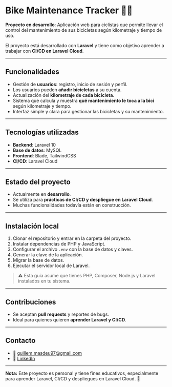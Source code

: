 # Bike Maintenance Tracker 🚴‍♂️

**Proyecto en desarrollo**: Aplicación web para ciclistas que permite llevar el control del mantenimiento de sus bicicletas según kilometraje y tiempo de uso.  

El proyecto está desarrollado con **Laravel** y tiene como objetivo aprender a trabajar con **CI/CD en Laravel Cloud**.

---

## Funcionalidades

- Gestión de **usuarios**: registro, inicio de sesión y perfil.
- Los usuarios pueden **añadir bicicletas** a su cuenta.
- Actualización del **kilometraje de cada bicicleta**.
- Sistema que calcula y muestra **qué mantenimiento le toca a la bici** según kilometraje y tiempo.
- Interfaz simple y clara para gestionar las bicicletas y su mantenimiento.

---

## Tecnologías utilizadas

- **Backend**: Laravel 10
- **Base de datos**: MySQL
- **Frontend**: Blade, TailwindCSS
- **CI/CD**: Laravel Cloud

---

## Estado del proyecto

- Actualmente en **desarrollo**.
- Se utiliza para **prácticas de CI/CD y despliegue en Laravel Cloud**.
- Muchas funcionalidades todavía están en construcción.

---

## Instalación local

1. Clonar el repositorio y entrar en la carpeta del proyecto.
2. Instalar dependencias de PHP y JavaScript.
3. Configurar el archivo `.env` con la base de datos y claves.
4. Generar la clave de la aplicación.
5. Migrar la base de datos.
6. Ejecutar el servidor local de Laravel.

> ⚠️ Esta guía asume que tienes PHP, Composer, Node.js y Laravel instalados en tu sistema.

---

## Contribuciones

- Se aceptan **pull requests** y reportes de bugs.
- Ideal para quienes quieren **aprender Laravel y CI/CD**.

---

## Contacto

- 📧 guillem.masdeu97@gmail.com  
- 🔗 [LinkedIn](https://www.linkedin.com/in/guillem9masdeu/)

---

**Nota:** Este proyecto es personal y tiene fines educativos, especialmente para aprender Laravel, CI/CD y despliegues en Laravel Cloud. 🚀
